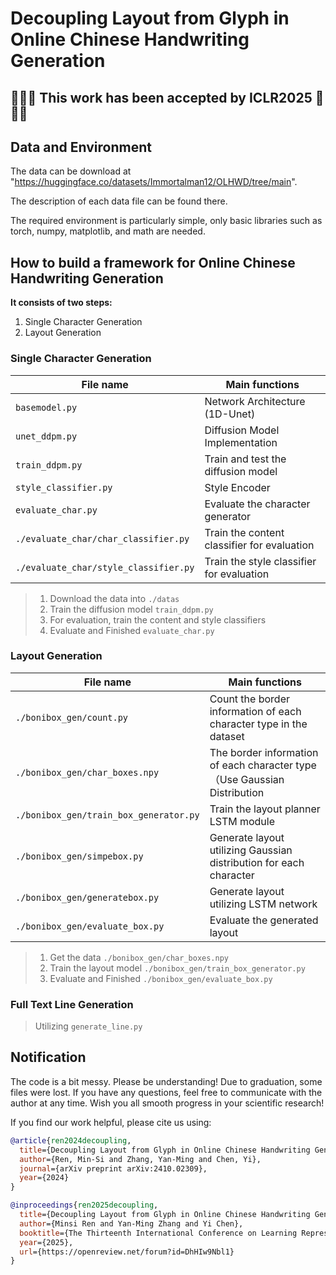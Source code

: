 # Decoupling Layout from Glyph in Online Chinese Handwriting Generation
## 🎉🎉🎉 This work has been accepted by ICLR2025 🎉🎉🎉
## Data and Environment
The data can be download at "https://huggingface.co/datasets/Immortalman12/OLHWD/tree/main".

The description of each data file can be found there.

The required environment is particularly simple, only basic libraries such as torch, numpy, matplotlib, and math are needed.

## How to build a framework for Online Chinese Handwriting Generation
**It consists of two steps:**  
1. Single Character Generation
2. Layout Generation

### Single Character Generation
| File name       | Main functions                                                         |
|-----------------|------------------------------------------------------------------------|
|`basemodel.py`   | Network Architecture (1D-Unet)                                         |
|`unet_ddpm.py`   | Diffusion Model Implementation                                         |
|`train_ddpm.py`  | Train and test the diffusion model                                     |
|`style_classifier.py` | Style Encoder                                                     |
|`evaluate_char.py`    | Evaluate the character generator                                  |  
|`./evaluate_char/char_classifier.py` | Train the content classifier for evaluation        |
|`./evaluate_char/style_classifier.py` | Train the style classifier for evaluation         |

> 1. Download the data into `./datas`
> 2. Train the diffusion model  `train_ddpm.py`  
> 3. For evaluation, train the content and style classifiers 
> 4. Evaluate and Finished `evaluate_char.py` 


### Layout Generation
| File name       | Main functions                                                         |
|-----------------|------------------------------------------------------------------------|
|`./bonibox_gen/count.py`   | Count the border information of each character type in the dataset|
|`./bonibox_gen/char_boxes.npy`   | The border information of each character type  （Use Gaussian Distribution|
|`./bonibox_gen/train_box_generator.py`  | Train the layout planner LSTM module            |
|`./bonibox_gen/simpebox.py` | Generate layout utilizing Gaussian distribution for each character |
|`./bonibox_gen/generatebox.py` | Generate layout utilizing LSTM network|
|`./bonibox_gen/evaluate_box.py` | Evaluate the generated layout   |

> 1. Get the data `./bonibox_gen/char_boxes.npy`
> 2. Train the layout model  `./bonibox_gen/train_box_generator.py`
> 3. Evaluate and Finished `./bonibox_gen/evaluate_box.py` 

### Full Text Line Generation
> Utilizing `generate_line.py`

## Notification
The code is a bit messy. Please be understanding! Due to graduation, some files were lost. If you have any questions, feel free to communicate with the author at any time. Wish you all smooth progress in your scientific research!

If you find our work helpful, please cite us using:
```bibtex
@article{ren2024decoupling,
  title={Decoupling Layout from Glyph in Online Chinese Handwriting Generation},
  author={Ren, Min-Si and Zhang, Yan-Ming and Chen, Yi},
  journal={arXiv preprint arXiv:2410.02309},
  year={2024}
}

@inproceedings{ren2025decoupling,
  title={Decoupling Layout from Glyph in Online Chinese Handwriting Generation},
  author={Minsi Ren and Yan-Ming Zhang and Yi Chen},
  booktitle={The Thirteenth International Conference on Learning Representations},
  year={2025},
  url={https://openreview.net/forum?id=DhHIw9Nbl1}
}
